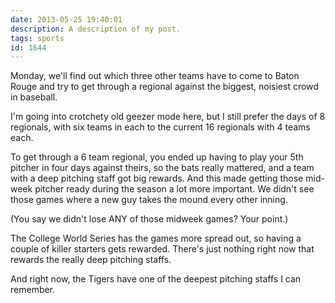 ```yaml
---
date: 2013-05-25 19:40:01
description: A description of my post.
tags: sports
id: 1644
---
```

Monday, we'll find out which three other teams have to come to Baton Rouge and try to get through a regional against the biggest, noisiest crowd in baseball.

I'm going into crotchety old geezer mode here, but I still prefer the days of 8 regionals, with six teams in each to the current 16 regionals with 4 teams each.
<!--more-->
To get through a 6 team regional, you ended up having to play your 5th pitcher in four days against theirs, so the bats really mattered, and a team with a deep pitching staff got big rewards.  And this made getting those mid-week pitcher ready during the season a lot more important.  We didn't see those games where a new guy takes the mound every other inning. 

(You say we didn't lose ANY of those midweek games?  Your point.)

The College World Series has the games more spread out, so having a couple of killer starters gets rewarded.  There's just nothing right now that rewards the really deep pitching staffs.

And right now, the Tigers have one of the deepest pitching staffs I can remember.